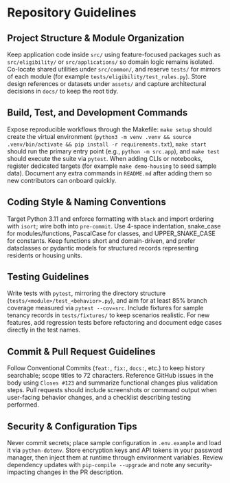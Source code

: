 # Repository Guidelines

## Project Structure & Module Organization

Keep application code inside `src/` using feature-focused packages such as `src/eligibility/` or `src/applications/` so domain logic remains isolated. Co-locate shared utilities under `src/common/`, and reserve `tests/` for mirrors of each module (for example `tests/eligibility/test_rules.py`). Store design references or datasets under `assets/` and capture architectural decisions in `docs/` to keep the root tidy.

## Build, Test, and Development Commands

Expose reproducible workflows through the Makefile: `make setup` should create the virtual environment (`python3 -m venv .venv && source .venv/bin/activate && pip install -r requirements.txt`), `make start` should run the primary entry point (e.g., `python -m src.app`), and `make test` should execute the suite via `pytest`. When adding CLIs or notebooks, register dedicated targets (for example `make demo-housing` to seed sample data). Document any extra commands in `README.md` after adding them so new contributors can onboard quickly.

## Coding Style & Naming Conventions

Target Python 3.11 and enforce formatting with `black` and import ordering with `isort`; wire both into `pre-commit`. Use 4-space indentation, snake_case for modules/functions, PascalCase for classes, and UPPER_SNAKE_CASE for constants. Keep functions short and domain-driven, and prefer dataclasses or pydantic models for structured records representing residents or housing units.

## Testing Guidelines

Write tests with `pytest`, mirroring the directory structure (`tests/<module>/test_<behavior>.py`), and aim for at least 85% branch coverage measured via `pytest --cov=src`. Include fixtures for sample tenancy records in `tests/fixtures/` to keep scenarios realistic. For new features, add regression tests before refactoring and document edge cases directly in the test names.

## Commit & Pull Request Guidelines

Follow Conventional Commits (`feat:`, `fix:`, `docs:`, etc.) to keep history searchable; scope titles to 72 characters. Reference GitHub issues in the body using `Closes #123` and summarize functional changes plus validation steps. Pull requests should include screenshots or command output when user-facing behavior changes, and a checklist describing testing performed.

## Security & Configuration Tips

Never commit secrets; place sample configuration in `.env.example` and load it via `python-dotenv`. Store encryption keys and API tokens in your password manager, then inject them at runtime through environment variables. Review dependency updates with `pip-compile --upgrade` and note any security-impacting changes in the PR description.
